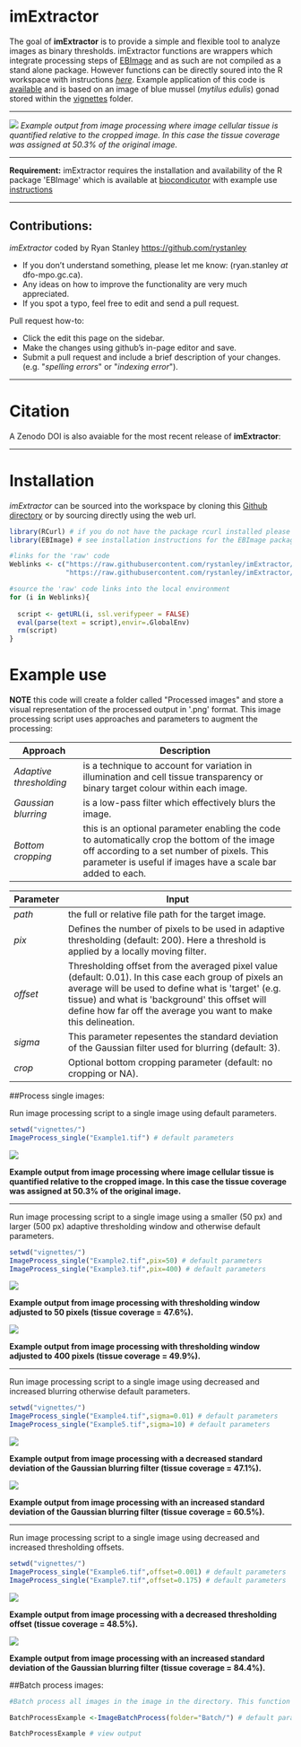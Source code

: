 # **imExtractor**

The goal of **imExtractor** is to provide a simple and flexible tool to analyze images as binary thresholds. imExtractor functions are wrappers which integrate processing steps of [EBImage](https://bioconductor.org/packages/release/bioc/html/EBImage.html) and as such are not compiled as a stand alone package. However functions can be directly soured into the R workspace with instructions [_here_](#installation). Example application of this code is [available](#exampleuse) and is based on an image of blue mussel (_mytilus edulis_) gonad stored within the [vignettes](github.com/rystanley/imextractor/vignettes) folder.

***

![](vignettes/Example1_processed.png)
*Example output from image processing where image cellular tissue is quantified relative to the cropped image. In this case the tissue coverage was assigned at 50.3% of the original image.*

***
**Requirement:**
imExtractor requires the installation and availability of the R package 'EBImage' which is available at [biocondicutor](https://bioconductor.org/packages/release/bioc/html/EBImage.html) with example use [instructions](https://www.bioconductor.org/packages/devel/bioc/vignettes/EBImage/inst/doc/EBImage-introduction.html) 

***

## Contributions:
*imExtractor* coded by Ryan Stanley <https://github.com/rystanley> 

* If you don’t understand something, please let me know: 
(ryan.stanley _at_ dfo-mpo.gc.ca). 
* Any ideas on how to improve the functionality are very much appreciated. 
* If you spot a typo, feel free to edit and send a pull request.

Pull request how-to: 

  * Click the edit this page on the sidebar.
  * Make the changes using github’s in-page editor and save.
  * Submit a pull request and include a brief description of your changes. (e.g. "_spelling errors_" or "_indexing error_").
  
***

# **Citation** 

A Zenodo DOI is also avaiable for the most recent release of **imExtractor**:


***
# **Installation**

*imExtractor* can be sourced into the workspace by cloning this [Github directory](github.com/rystanley/imextractor) or by sourcing directly using the web url.

<a name="installation"/>

```r
library(RCurl) # if you do not have the package rcurl installed please load from CRAN.
library(EBImage) # see installation instructions for the EBImage package.

#links for the 'raw' code
Weblinks <- c("https://raw.githubusercontent.com/rystanley/imExtractor/master/Code/ImageBatchProcess.R",
              "https://raw.githubusercontent.com/rystanley/imExtractor/master/Code/ImageProcess_Singular.R")

#source the 'raw' code links into the local environment
for (i in Weblinks){
  
  script <- getURL(i, ssl.verifypeer = FALSE)
  eval(parse(text = script),envir=.GlobalEnv)
  rm(script)  
}

```

# **Example use** <a name="exampleuse"/>

**NOTE** this code will create a folder called "Processed images" and store a visual representation of the processed output in '.png' format. 
This image processing script uses approaches and parameters to augment the processing:

**Approach** | **Description**  
--------------|-----------------------------------
*Adaptive thresholding* | is a technique to account for variation in illumination and cell tissue transparency or binary target colour within each image.
*Gaussian blurring* | is a low-pass filter which effectively blurs the image.
*Bottom cropping* | this is an optional parameter enabling the code to automatically crop the bottom of the image off according to a set number of pixels. This parameter is useful if images have a scale bar added to each. 


**Parameter** | **Input**  
--------------|-----------------------------------
*path* | the full or relative file path for the target image.
*pix* | Defines the number of pixels to be used in adaptive thresholding (default: 200). Here a threshold is applied by a locally moving filter. 
*offset*| Thresholding offset from the averaged pixel value (default: 0.01). In this case each group of pixels an average will be used to define what is 'target' (e.g. tissue) and what is 'background' this offset will define how far off the average you want to make this delineation. 
*sigma* | This parameter repesentes the standard deviation of the Gaussian filter used for blurring (default: 3). 
*crop* | Optional bottom cropping parameter (default: no cropping or NA).

##Process single images:

Run image processing script to a single image using default parameters. 

```r
setwd("vignettes/")
ImageProcess_single("Example1.tif") # default parameters

```

![](vignettes/Example1_processed.png)

**Example output from image processing where image cellular tissue is quantified relative to the cropped image. In this case the tissue coverage was assigned at 50.3% of the original image.**

***

Run image processing script to a single image using a smaller (50 px) and larger (500 px) adaptive thresholding window and otherwise default parameters. 

```r
setwd("vignettes/")
ImageProcess_single("Example2.tif",pix=50) # default parameters
ImageProcess_single("Example3.tif",pix=400) # default parameters

```

![](vignettes/Example2_processed.png)

**Example output from image processing with thresholding window adjusted to 50 pixels (tissue coverage = 47.6%).**

![](vignettes/Example3_processed.png)

**Example output from image processing with thresholding window adjusted to 400 pixels (tissue coverage = 49.9%).**

***

Run image processing script to a single image using decreased and increased blurring otherwise default parameters. 

```r
setwd("vignettes/")
ImageProcess_single("Example4.tif",sigma=0.01) # default parameters
ImageProcess_single("Example5.tif",sigma=10) # default parameters

```

![](vignettes/Example4_processed.png)

**Example output from image processing with a decreased standard deviation of the Gaussian blurring filter (tissue coverage = 47.1%).**

![](vignettes/Example5_processed.png)

**Example output from image processing with an increased standard deviation of the Gaussian blurring filter (tissue coverage = 60.5%).**

***
Run image processing script to a single image using decreased and increased thresholding offsets. 

```r
setwd("vignettes/")
ImageProcess_single("Example6.tif",offset=0.001) # default parameters
ImageProcess_single("Example7.tif",offset=0.175) # default parameters

```
![](vignettes/Example6_processed.png)

**Example output from image processing with a decreased thresholding offset (tissue coverage = 48.5%).**

![](vignettes/Example7_processed.png)

**Example output from image processing with an increased standard deviation of the Gaussian blurring filter (tissue coverage = 84.4%).**

##Batch process images:

```r
#Batch process all images in the image in the directory. This function applies the ImageProcess_Singular to each image (.tif) in path specified by the folder parameter.

BatchProcessExample <-ImageBatchProcess(folder="Batch/") # default parameters. 

BatchProcessExample # view output

```
